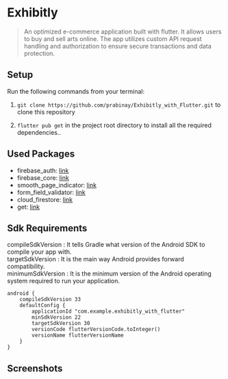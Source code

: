 # Exhibitly

> An optimized e-commerce application built with flutter. It allows users to buy and sell arts online. The app utilizes custom API request handling and authorization to ensure secure transactions and data protection.<br />


## Setup

Run the following commands from your terminal:

1) `git clone https://github.com/prabinay/Exhibitly_with_Flutter.git` to clone this repository 

2) `flutter pub get` in the project root directory to install all the required dependencies..

## Used Packages

- firebase_auth: [link](https://pub.dev/packages/firebase_auth)
- firebase_core: [link](https://pub.dev/packages/firebase_core)
- smooth_page_indicator: [link](https://pub.dev/packages/smooth_page_indicator)
- form_field_validator: [link](https://pub.dev/packages/form_field_validator)
- cloud_firestore: [link](https://pub.dev/packages/cloud_firestore)
- get: [link](https://pub.dev/packages/get)

## Sdk Requirements

compileSdkVersion : It tells Gradle what version of the Android SDK to compile your app with.<br/>
targetSdkVersion : It is the main way Android provides forward compatibility.<br/>
minimumSdkVersion : It is the minimum version of the Android operating system required to run your application.

    android {
        compileSdkVersion 33
        defaultConfig {
            applicationId "com.example.exhibitly_with_flutter"
            minSdkVersion 22
            targetSdkVersion 30
            versionCode flutterVersionCode.toInteger()
            versionName flutterVersionName
        }
    }

## Screenshots
